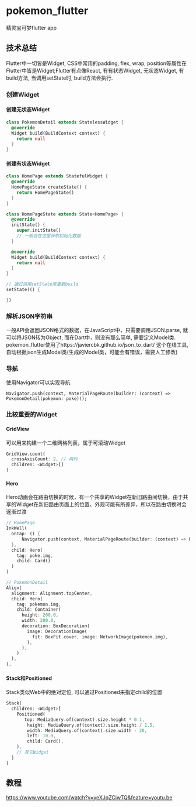 # pokemon_flutter
精灵宝可梦flutter app

## 技术总结
Flutter中一切皆是Widget, CSS中常用的padding, flex, wrap, position等属性在Flutter中皆是Widget;Flutter有点像React, 有有状态Widget, 无状态Widget, 有build方法, 当调用setState时, build方法会执行.
### 创建Widget
#### 创建无状态Widget
```dart
class PokemonDetail extends StatelessWidget {
  @override
  Widget build(BuildContext context) {
    return null
  }
}
```
#### 创建有状态Widget
```dart
class HomePage extends StatefulWidget {
  @override
  HomePageState createState() {
    return HomePageState()
  }
}

class HomePageState extends State<HomePage> {
  @override 
  initState() {
    super.initState()
    // 一般会在这里获取初始化数据
  }

  @override
  Widget build(BuildContext context) {
    return null
  }
}

// 通过调用setState来重新build
setState(() {

})
```

### 解析JSON字符串
一般API会返回JSON格式的数据，在JavaScript中，只需要调用JSON.parse, 就可以将JSON转为Object, 而在Dart中，则没有那么简单, 需要定义Model类. pokemon_flutter使用了https://javiercbk.github.io/json_to_dart/ 这个在线工具,自动根据json生成Model类(生成的Model类，可能会有错误，需要人工修改)

### 导航
使用Navigator可以实现导航
```
Navigator.push(context, MaterialPageRoute(builder: (context) => PokemonDetail(pokemon: poke)));
```

### 比较重要的Widget
#### GridView
可以用来构建一个二维网格列表，属于可滚动Widget  
```dart
GridView.count(
  crossAxisCount: 2, // 两列
  children: <Widget>[]
)
``` 
#### Hero
Hero动画会在路由切换的时候，有一个共享的Widget在新旧路由间切换，由于共享的Widget在新旧路由页面上的位置、外观可能有所差异，所以在路由切换时会逐渐过渡
```dart
// HomePage
InkWell(
  onTap: () {
      Navigator.push(context, MaterialPageRoute(builder: (context) => PokemonDetail(pokemon: poke)));
  },
  child: Hero(
    tag: poke.img,
    child: Card()
  )
)

// PokemonDetail
Align(
  alignment: Alignment.topCenter,
  child: Hero(
    tag: pokemon.img, 
    child: Container(
      height: 200.0,
      width: 200.0,
      decoration: BoxDecoration(
        image: DecorationImage(
          fit: BoxFit.cover, image: NetworkImage(pokemon.img),
        ),
      ),
    )
  ),
),
```

#### Stack和Positioned
Stack类似Web中的绝对定位, 可以通过Positioned来指定child的位置
```dart
Stack(
  children: <Widget>[
    Positioned(
       top: MediaQuery.of(context).size.height * 0.1,
        height: MediaQuery.of(context).size.height / 1.5,
        width: MediaQuery.of(context).size.width - 20,
        left: 10.0,
        child: Card(),
    ),
    // 其它Widget
  ]
)
```

## 教程
https://www.youtube.com/watch?v=yeXJqZCiwTQ&feature=youtu.be
